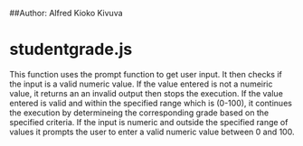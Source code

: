 ##Author: Alfred Kioko Kivuva


# studentgrade.js
This function uses the prompt function to get user input. It then checks if the input is a valid numeric value. If the value entered is not a numeiric value, it returns an an invalid output then stops the execution. If the value entered is valid and within the specified range which is (0-100), it continues the execution by determineing the corresponding grade based on the specified criteria. If the input is numeric and outside the specified range of values it prompts the user to enter a valid numeric value between 0 and 100.




